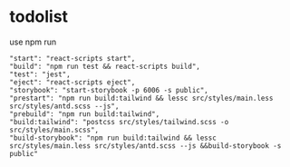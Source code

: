 # todolist

use npm run


    "start": "react-scripts start",
    "build": "npm run test && react-scripts build",
    "test": "jest",
    "eject": "react-scripts eject",
    "storybook": "start-storybook -p 6006 -s public",
    "prestart": "npm run build:tailwind && lessc src/styles/main.less src/styles/antd.scss --js",
    "prebuild": "npm run build:tailwind",
    "build:tailwind": "postcss src/styles/tailwind.scss -o src/styles/main.scss",
    "build-storybook": "npm run build:tailwind && lessc src/styles/main.less src/styles/antd.scss --js &&build-storybook -s public"
